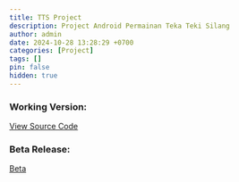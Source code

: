 ```yaml
---
title: TTS Project
description: Project Android Permainan Teka Teki Silang
author: admin
date: 2024-10-28 13:28:29 +0700
categories: [Project]
tags: []
pin: false
hidden: true
---
```


### Working Version:

[View Source Code](https://github.com/activity-debug/TTS)

### Beta Release:

[Beta](https://github.com/activity-debug/TTS/releases/tag/beta)